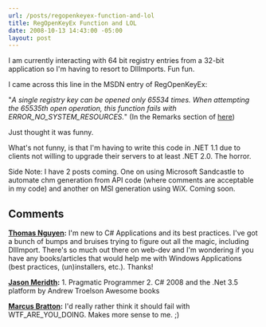 ```yaml
---
url: /posts/regopenkeyex-function-and-lol
title: RegOpenKeyEx Function and LOL
date: 2008-10-13 14:43:00 -05:00
layout: post
---
```


I am currently interacting with 64 bit registry entries from a 32-bit application so I'm having to resort to DllImports. Fun fun.

I came across this line in the MSDN entry of RegOpenKeyEx:

"_A single registry key can be opened only 65534 times. When attempting the 65535th open operation, this function fails with ERROR_NO_SYSTEM_RESOURCES._"
(In the Remarks section of [here](http://msdn.microsoft.com/en-us/library/ms724897%28VS.85%29.aspx))

Just thought it was funny.

What's not funny, is that I'm having to write this code in .NET 1.1 due to clients not willing to upgrade their servers to at least .NET 2.0. The horror.

Side Note: I have 2 posts coming. One on using Microsoft Sandcastle to automate chm generation from API code (where comments are acceptable in my code) and another on MSI generation using WiX. Coming soon.

## Comments

**[Thomas Nguyen](#279 "2008-10-13 19:22:25"):** I'm new to C# Applications and its best practices. I've got a bunch of bumps and bruises trying to figure out all the magic, including DllImport. There's so much out there on web-dev and I'm wondering if you have any books/articles that would help me with Windows Applications (best practices, (un)installers, etc.). Thanks!

**[Jason Meridth](#280 "2008-10-13 20:18:11"):** 1\. Pragmatic Programmer 2\. C# 2008 and the .Net 3.5 platform by Andrew Troelson Awesome books

**[Marcus Bratton](#281 "2008-10-20 18:18:31"):** I'd really rather think it should fail with WTF_ARE_YOU_DOING. Makes more sense to me. ;)
